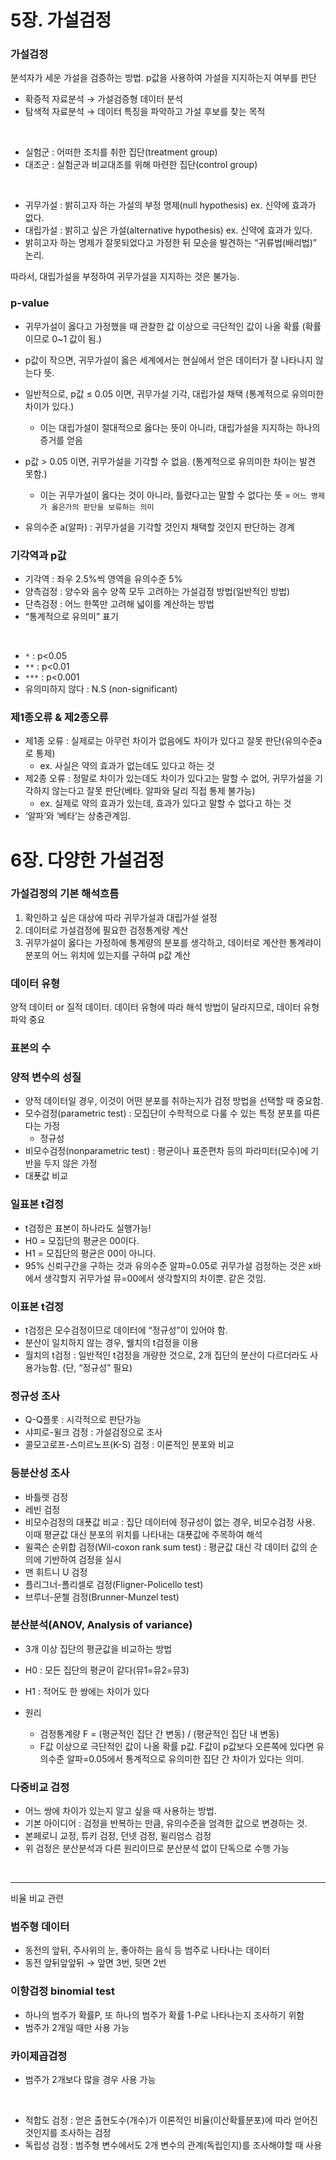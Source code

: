 # 5장. 가설검정

### 가설검정
분석자가 세운 가설을 검증하는 방법. p값을 사용하여 가설을 지지하는지 여부를 판단

- 확증적 자료분석 → 가설검증형 데이터 분석
- 탐색적 자료분석 → 데이터 특징을 파악하고 가설 후보를 찾는 목적

<br>

- 실험군 : 어떠한 조치를 취한 집단(treatment group)
- 대조군 : 실험군과 비교대조를 위해 마련한 집단(control group)

<br>

- 귀무가설 : 밝히고자 하는 가설의 부정 명제(null hypothesis) ex. 신약에 효과가 없다.
- 대립가설 : 밝히고 싶은 가설(alternative hypothesis) ex. 신약에 효과가 있다.
- 밝히고자 하는 명제가 잘못되었다고 가정한 뒤 모순을 발견하는 “귀류법(배리법)” 논리.

따라서, 대립가설을 부정하여 귀무가설을 지지하는 것은 불가능.

### p-value
- 귀무가설이 옳다고 가정했을 때 관찰한 값 이상으로 극단적인 값이 나올 확률
(확률이므로 0~1 값이 됨.)
- p값이 작으면, 귀무가설이 옳은 세계에서는 현실에서 얻은 데이터가 잘 나타나지 않는다 뜻.

- 일반적으로, p값 ≤ 0.05 이면, 귀무가설 기각, 대립가설 채택 (통계적으로 유의미한 차이가 있다.)
    - 이는 대립가설이 절대적으로 옳다는 뜻이 아니라, 대립가설을 지지하는 하나의 증거를 얻음
- p값 > 0.05 이면, 귀무가설을 기각할 수 없음. (통계적으로 유의미한 차이는 발견 못함.)
    - 이는 귀무가설이 옳다는 것이 아니라, 틀렸다고는 말할 수 없다는 뜻 = `어느 명제가 옳은가의 판단을 보류하는 의미`
- 유의수준 a(알파) : 귀무가설을 기각할 것인지 채택할 것인지 판단하는 경계

### 기각역과 p값
- 기각역 : 좌우 2.5%씩 영역을 유의수준 5%
- 양측검정 : 양수와 음수 양쪽 모두 고려하는 가설검정 방법(일반적인 방법)
- 단측검정 : 어느 한쪽만 고려해 넓이를 계산하는 방법
- “통계적으로 유의미” 표기

<br>

- `*` : p<0.05
- `**` : p<0.01
- `***` : p<0.001
- 유의미하지 않다 : N.S (non-significant)

### 제1종오류 & 제2종오류
- 제1종 오류 : 실제로는 아무런 차이가 없음에도 차이가 있다고 잘못 판단(유의수준a로 통제)
    - ex. 사실은 약의 효과가 없는데도 있다고 하는 것
- 제2종 오류 : 정말로 차이가 있는데도 차이가 있다고는 말할 수 없어, 귀무가설을 기각하지 않는다고 잘못 판단(베타. 알파와 달리 직접 통제 불가능)
    - ex. 실제로 약의 효과가 있는데, 효과가 있다고 말할 수 없다고 하는 것
- ‘알파’와 ‘베타’는 상충관계임.








# 6장. 다양한 가설검정

### 가설검정의 기본 해석흐름
1. 확인하고 싶은 대상에 따라 귀무가설과 대립가설 설정
2. 데이터로 가설검정에 필요한 검정통계량 계산
3. 귀무가설이 옳다는 가정하에 통계량의 분포를 생각하고, 데이터로 계산한 통계랴이 분포의 어느 위치에 있는지를 구하여 p값 계산

### 데이터 유형
양적 데이터 or 질적 데이터. 데이터 유형에 따라 해석 방법이 달라지므로, 데이터 유형파악 중요

### 표본의 수

### 양적 변수의 성질
- 양적 데이터일 경우, 이것이 어떤 분포를 취하는지가 검정 방법을 선택할 때 중요함.
- 모수검정(parametric test) : 모집단이 수학적으로 다룰 수 있는 특정 분포를 따른다는 가정
    - 정규성
- 비모수검정(nonparametric test) : 평균이나 표준편차 등의 파라미터(모수)에 기반을 두지 않은 가정
- 대푯값 비교

### 일표본 t검정
- t검정은 표본이 하나라도 실행가능!
- H0 = 모집단의 평균은 00이다.
- H1 = 모집단의 평균은 00이 아니다.
- 95% 신뢰구간을 구하는 것과 유의수준 알파=0.05로 귀무가설 검정하는 것은 x바에서 생각할지 귀무가설 뮤=00에서 생각할지의 차이뿐. 같은 것임.

### 이표본 t검정
- t검정은 모수검정이므로 데이터에 “정규성”이 있어야 함.
- 분산이 일치하지 않는 경우, 웰치의 t검정을 이용
- 월치의 t검정 : 일반적인 t검정을 개량한 것으로, 2개 집단의 분산이 다르더라도 사용가능함. (단, “정규성” 필요)

### 정규성 조사
- Q-Q플롯 : 시각적으로 판단가능
- 샤피로-윌크 검정 : 가설검정으로 조사
- 콜모고로프-스미르노프(K-S) 검정 : 이론적인 분포와 비교

### 등분산성 조사
- 바틀렛 검정
- 레빈 검정
- 비모수검정의 대푯값 비교 : 집단 데이터에 정규성이 없는 경우, 비모수검정 사용. 이때 평균값 대신 분포의 위치를 나타내는 대푯값에 주목하여 해석
- 윌콕슨 순위합 검정(Wil-coxon rank sum test) : 평균값 대신 각 데이터 값의 순의에 기반하여 검정을 실시
- 맨 휘트니 U 검정
- 플리그너-폴리셀로 검정(Fligner-Policello test)
- 브루너-문첼 검정(Brunner-Munzel test)


### 분산분석(ANOV, Analysis of variance)
- 3개 이상 집단의 평균값을 비교하는 방법
- H0 : 모든 집단의 평균이 같다(뮤1=뮤2=뮤3)
- H1 : 적어도 한 쌍에는 차이가 있다

- 원리
    - 검정통계량 F = (평균적인 집단 간 변동) / (평균적인 집단 내 변동)
    - F값 이상으로 극단적인 값이 나올 확률 p값. F값이 p값보다 오른쪽에 있다면 유의수준 알파=0.05에서 통계적으로 유의미한 집단 간 차이가 있다는 의미.

### 다중비교 검정
- 어느 쌍에 차이가 있는지 알고 싶을 때 사용하는 방법.
- 기본 아이디어 : 검정을 반복하는 만큼, 유의수준을 엄격한 값으로 변경하는 것.
- 본페로니 교정, 튜키 검정, 던넷 검정, 윌리엄스 검정
- 위 검정은 분산분석과 다른 원리이므로 분산분석 없이 단독으로 수행 가능

<br>

---
비율 비교 관련

### 범주형 데이터
- 동전의 앞뒤, 주사위의 눈, 좋아하는 음식 등 범주로 나타나는 데이터
- 동전 앞뒤앞앞뒤 → 앞면 3번, 뒷면 2번

### 이항검정 binomial test
- 하나의 범주가 확률P, 또 하나의 범주가 확률 1-P로 나타나는지 조사하기 위함
- 범주가 2개일 때만 사용 가능

### 카이제곱검정
- 범주가 2개보다 많을 경우 사용 가능

<br>

- 적합도 검정 : 얻은 출현도수(개수)가 이론적인 비율(이산확률분포)에 따라 얻어진 것인지를 조사하는 검정
- 독립성 검정 : 범주형 변수에서도 2개 변수의 관계(독립인지)를 조사해야할 때 사용




